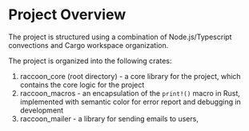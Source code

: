 # Project Overview
The project is structured using a combination of Node.js/Typescript convections and Cargo workspace organization. 

The project is organized into the following crates:

1. raccoon_core (root directory) -  a core library for the project, which contains the core logic for the project
1. raccoon_macros - an encapsulation of the `print!()` macro in Rust, implemented with semantic color for error report and debugging in development
3. raccoon_mailer - a library for sending emails to users, 